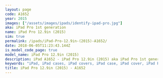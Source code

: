 ```yaml
---
layout: page
code: A1652
year: 2015
images: ["/assets/images/ipads/identify-ipad-pro.jpg"]
aka: iPad Pro 1st generation
name: iPad Pro 12.9in (2015)
sim: true
permalink: /ipads/iPad-Pro-12.9in-(2015)-A1652/
date: 2018-06-05T11:23:43.144Z
is_model_code_page: true
model_name: iPad Pro 12.9in (2015)
description: iPad A1652 - iPad Pro 12.9in (2015) aka iPad Pro 1st generation. Best compatible iPad cases for A1652
keywords: "iPad, iPad cases, iPad covers, iPad case, iPad cover, iPad Pro 12.9in (2015), iPad Pro 12.9in (2015) case, A1652 case, A1652 cover, A1652, iPad Pro 1st generation"
title: iPad Pro 12.9in (2015) - A1652
---
```

